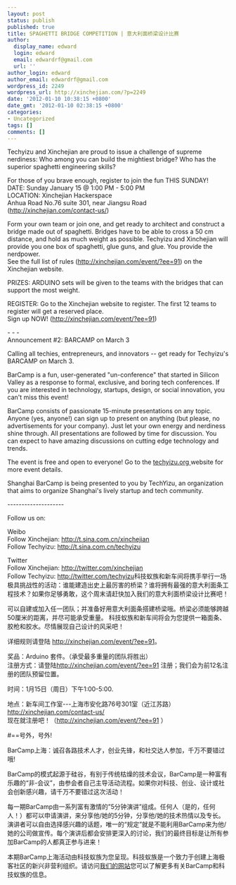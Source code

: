 ```yaml
---
layout: post
status: publish
published: true
title: SPAGHETTI BRIDGE COMPETITION | 意大利面桥梁设计比赛
author:
  display_name: edward
  login: edward
  email: edwardrf@gmail.com
  url: ''
author_login: edward
author_email: edwardrf@gmail.com
wordpress_id: 2249
wordpress_url: http://xinchejian.com/?p=2249
date: '2012-01-10 10:38:15 +0800'
date_gmt: '2012-01-10 02:38:15 +0800'
categories:
- Uncategorized
tags: []
comments: []
---
```

<p><!--:en-->Techyizu and Xinchejian are proud to issue a challenge of supreme nerdiness: Who among you can build the mightiest bridge? Who has the superior spaghetti engineering skills?</p>
<p>For those of you brave enough, register to join the fun THIS SUNDAY!<br />
DATE: Sunday January 15 @ 1:00 PM - 5:00 PM<br />
LOCATION: Xinchejian Hackerspace<br />
Anhua Road No.76 suite 301, near Jiangsu Road (<a href="http://xinchejian.com/contact-us/">http://xinchejian.com/contact-us/</a>)</p>
<p>Form your own team or join one, and get ready to architect and construct a bridge made out of spaghetti. Bridges have to be able to cross a 50 cm distance, and hold as much weight as possible. Techyizu and Xinchejian will provide you one box of spaghetti, glue guns, and glue. You provide the nerdpower.<br />
See the full list of rules (<a href="http://xinchejian.com/event/?ee=91">http://xinchejian.com/event/?ee=91</a>) on the Xinchejian website.</p>
<p>PRIZES: ARDUINO sets will be given to the teams with the bridges that can support the most weight.</p>
<p>REGISTER: Go to the Xinchejian website to register. The first 12 teams to register will get a reserved place.<br />
Sign up NOW! (<a href="http://xinchejian.com/event/?ee=91">http://xinchejian.com/event/?ee=91</a>)</p>
<p>- - -<br />
Announcement #2: BARCAMP on March 3</p>
<p>Calling all techies, entrepreneurs, and innovators -- get ready for Techyizu's BARCAMP on March 3.</p>
<p>BarCamp is a fun, user-generated "un-conference" that started in Silicon Valley as a response to formal, exclusive, and boring tech conferences. If you are interested in technology, startups, design, or social innovation, you can't miss this event!</p>
<p>BarCamp consists of passionate 15-minute presentations on any topic. Anyone (yes, anyone!) can sign up to present on anything (but please, no advertisements for your company). Just let your own energy and nerdiness shine through. All presentations are followed by time for discussion. You can expect to have amazing discussions on cutting edge technology and trends.</p>
<p>The event is free and open to everyone! Go to the <a href="http://www.techyizu.org">techyizu.org </a>website for more event details.</p>
<p>Shanghai BarCamp is being presented to you by TechYizu, an organization that aims to organize Shanghai's lively startup and tech community.</p>
<p>--------------------</p>
<p>Follow us on:</p>
<p>Weibo<br />
Follow Xinchejian: <a href="http://t.sina.com.cn/xinchejian">http://t.sina.com.cn/xinchejian</a><br />
Follow Techyizu: <a href="http://t.sina.com.cn/techyizu">http://t.sina.com.cn/techyizu</a></p>
<p>Twitter<br />
Follow Xinchejian: <a href="http://twitter.com/xinchejian">http://twitter.com/xinchejian</a><br />
Follow Techyizu: <a href="http://twitter.com/techyizu">http://twitter.com/techyizu</a><!--:--><!--:zh-->科技蚁族和新车间将携手举行一场极具挑战性的活动：谁能建造出史上最厉害的桥梁？谁将拥有最强的意大利面条工程技术？如果你足够勇敢，这个周末请赶快加入我们的意大利面桥梁设计比赛吧！</p>
<p>可以自建或加入任一团队；并准备好用意大利面条搭建桥梁哦。桥梁必须能够跨越50厘米的距离，并尽可能承受重量。 科技蚁族和新车间将会为您提供一箱面条、胶枪和胶水。尽情展现自己设计的风采吧！</p>
<p>详细规则请登陆 <a href="http://xinchejian.com/event/?ee=91">http://xinchejian.com/event/?ee=91</a>。</p>
<p>奖品：Arduino 套件。（承受最多重量的团队将胜出）<br />
注册方式：请登陆<a href="http://xinchejian.com/event/?ee=91">http://xinchejian.com/event/?ee=91</a> 注册；我们会为前12名注册的团队预留位置。</p>
<p>时间：1月15日（周日）下午1:00-5:00.</p>
<p>地点：新车间工作室---上海市安化路76号301室（近江苏路）<a href="http://xinchejian.com/contact-us/">http://xinchejian.com/contact-us/</a><br />
现在就注册吧！（<a href="http://xinchejian.com/event/?ee=91">http://xinchejian.com/event/?ee=91</a> ）</p>
<p>#==号外，号外!</p>
<p>BarCamp上海：诚召各路技术人才，创业先锋，和社交达人参加，千万不要错过哦!</p>
<p>BarCamp的模式起源于硅谷，有别于传统枯燥的技术会议，BarCamp是一种富有乐趣的&ldquo;非-会议&rdquo;，由参会者自己主导活动流程。如果你对科技、创业、设计或社会创新感兴趣，请千万不要错过这次活动！</p>
<p>每一期BarCamp由一系列富有激情的&rdquo;5分钟演讲&rdquo;组成。任何人（是的，任何人！）都可以申请演讲，来分享他/她的5分钟，分享他/她的技术热情以及专长。演讲者可以自由选择感兴趣的话题，唯一的&ldquo;规定&rdquo;就是不能利用BarCamp来为他/她的公司做宣传。每个演讲后都会安排更深入的讨论，我们的最终目标是让所有参加BarCamp的人都真正参与进来！</p>
<p>本期BarCamp上海活动由科技蚁族为您呈现。科技蚁族是一个致力于创建上海极客社区的新兴非营利组织。请访问<a href="http://www.techyizu.org">我们的网站</a>您可以了解更多有关BarCamp和科技蚁族的信息。<!--:--></p>
